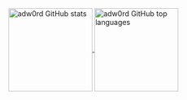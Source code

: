 <a href="https://github.com/adw0rd">
  <img align="center" height="165em" src="https://github-readme-stats.vercel.app/api?username=adw0rd&show_icons=true&theme=dracula&hide_border=true&count_private=true&include_all_commits=true" alt="adw0rd GitHub stats" />
  <img align="center" height="165em" src="https://github-readme-stats.vercel.app/api/top-langs/?username=adw0rd&theme=dracula&hide_border=true&layout=compact&include_all_commits=true&count_private=true&langs_count=8" alt="adw0rd GitHub top languages" />
</a>

